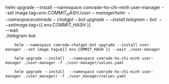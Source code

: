 helm upgrade --install  --namespace comrade-ho-chi-minh user-manager --set image.tag=${{ env.COMMIT_HASH }} ./user-manager 
      helm \
        --namespace comrade-chatgpt-bot \
        upgrade --install \
        telegram-bot \
        --set image.tag=${{ env.COMMIT_HASH }} \
        --wait \
        ./telegram-bot


        helm --namespace comrade-chatgpt-bot upgrade --install user-manager --set image.tag=${{ env.COMMIT_HASH }} --wait ./user-manager

        helm upgrade --install  --namespace comrade-ho-chi-minh user-manager ./user-manager -f ./user-manager/values.yaml

        helm upgrade --install  --namespace comrade-ho-chi-minh user-manager ./user_manager/ -f ./user_manager/values.yaml